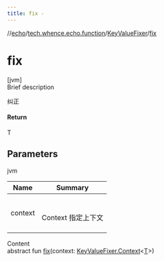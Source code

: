 ```yaml
---
title: fix -
---
```

//[echo](../../index.md)/[tech.whence.echo.function](../index.md)/[KeyValueFixer](index.md)/[fix](fix.md)



# fix  
[jvm]  
Brief description  


纠正



#### Return  


T



## Parameters  
  
jvm  
  
|  Name|  Summary| 
|---|---|
| context| <br><br>Context<T> 指定上下文<br><br>
  
  
Content  
abstract fun [fix](fix.md)(context: [KeyValueFixer.Context](-context/index.md)<[T](index.md)>)  



